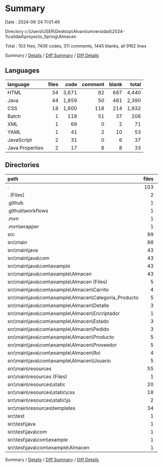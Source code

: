 # Summary

Date : 2024-06-24 11:01:49

Directory c:\\Users\\USER\\Desktop\\Alvaro\\universidad\\2024-1\\calidad\\proyecto_Spring\\Almacen

Total : 103 files,  7406 codes, 311 comments, 1445 blanks, all 9162 lines

Summary / [Details](details.md) / [Diff Summary](diff.md) / [Diff Details](diff-details.md)

## Languages
| language | files | code | comment | blank | total |
| :--- | ---: | ---: | ---: | ---: | ---: |
| HTML | 34 | 3,671 | 82 | 687 | 4,440 |
| Java | 44 | 1,859 | 50 | 481 | 2,390 |
| CSS | 18 | 1,600 | 118 | 214 | 1,932 |
| Batch | 1 | 118 | 51 | 37 | 206 |
| XML | 1 | 69 | 0 | 2 | 71 |
| YAML | 1 | 41 | 2 | 10 | 53 |
| JavaScript | 2 | 31 | 0 | 6 | 37 |
| Java Properties | 2 | 17 | 8 | 8 | 33 |

## Directories
| path | files | code | comment | blank | total |
| :--- | ---: | ---: | ---: | ---: | ---: |
| . | 103 | 7,406 | 311 | 1,445 | 9,162 |
| . (Files) | 2 | 187 | 51 | 39 | 277 |
| .github | 1 | 41 | 2 | 10 | 53 |
| .github\\workflows | 1 | 41 | 2 | 10 | 53 |
| .mvn | 1 | 2 | 0 | 1 | 3 |
| .mvn\\wrapper | 1 | 2 | 0 | 1 | 3 |
| src | 99 | 7,176 | 258 | 1,395 | 8,829 |
| src\\main | 98 | 7,167 | 258 | 1,390 | 8,815 |
| src\\main\\java | 43 | 1,850 | 50 | 476 | 2,376 |
| src\\main\\java\\com | 43 | 1,850 | 50 | 476 | 2,376 |
| src\\main\\java\\com\\example | 43 | 1,850 | 50 | 476 | 2,376 |
| src\\main\\java\\com\\example\\Almacen | 43 | 1,850 | 50 | 476 | 2,376 |
| src\\main\\java\\com\\example\\Almacen (Files) | 5 | 461 | 4 | 112 | 577 |
| src\\main\\java\\com\\example\\Almacen\\Carrito | 4 | 81 | 1 | 25 | 107 |
| src\\main\\java\\com\\example\\Almacen\\Categoria_Producto | 5 | 86 | 1 | 29 | 116 |
| src\\main\\java\\com\\example\\Almacen\\Detalle | 3 | 60 | 1 | 16 | 77 |
| src\\main\\java\\com\\example\\Almacen\\Encriptador | 1 | 22 | 2 | 8 | 32 |
| src\\main\\java\\com\\example\\Almacen\\Estado | 3 | 37 | 1 | 11 | 49 |
| src\\main\\java\\com\\example\\Almacen\\Pedido | 3 | 48 | 1 | 14 | 63 |
| src\\main\\java\\com\\example\\Almacen\\Producto | 5 | 351 | 9 | 81 | 441 |
| src\\main\\java\\com\\example\\Almacen\\Proveedor | 5 | 321 | 5 | 85 | 411 |
| src\\main\\java\\com\\example\\Almacen\\Rol | 4 | 44 | 1 | 16 | 61 |
| src\\main\\java\\com\\example\\Almacen\\Usuario | 5 | 339 | 24 | 79 | 442 |
| src\\main\\resources | 55 | 5,317 | 208 | 914 | 6,439 |
| src\\main\\resources (Files) | 1 | 15 | 8 | 7 | 30 |
| src\\main\\resources\\static | 20 | 1,631 | 118 | 220 | 1,969 |
| src\\main\\resources\\static\\css | 18 | 1,600 | 118 | 214 | 1,932 |
| src\\main\\resources\\static\\js | 2 | 31 | 0 | 6 | 37 |
| src\\main\\resources\\templates | 34 | 3,671 | 82 | 687 | 4,440 |
| src\\test | 1 | 9 | 0 | 5 | 14 |
| src\\test\\java | 1 | 9 | 0 | 5 | 14 |
| src\\test\\java\\com | 1 | 9 | 0 | 5 | 14 |
| src\\test\\java\\com\\example | 1 | 9 | 0 | 5 | 14 |
| src\\test\\java\\com\\example\\Almacen | 1 | 9 | 0 | 5 | 14 |

Summary / [Details](details.md) / [Diff Summary](diff.md) / [Diff Details](diff-details.md)